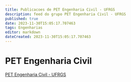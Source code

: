 ```yaml
---
title: Publicacoes de PET Engenharia Civil - UFRGS 
description: feed do grupo PET Engenharia Civil - UFRGS
published: true
date: 2023-11-30T15:05:17.707463
tags: Engenharias
editor: markdown
dateCreated: 2023-11-30T15:05:17.707463
---
```


# PET Engenharia Civil
[PET Engenharia Civil - UFRGS](/grupo/48PETEngenhariaCivilUFRGS)